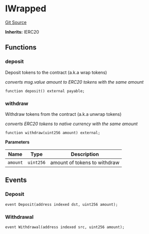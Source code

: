 # IWrapped
[Git Source](https://github.com/ambrosus/token-bridge/blob/f7df5b81ee6a756200c1bfb81fcd6b81d13f850e/contracts/interface/IWrapped.sol)

**Inherits:**
IERC20


## Functions
### deposit

Deposit tokens to the contract (a.k.a wrap tokens)

*converts msg.value amount to ERC20 tokens with the same amount*


```solidity
function deposit() external payable;
```

### withdraw

Withdraw tokens from the contract (a.k.a unwrap tokens)

*converts ERC20 tokens to native currency with the same amount*


```solidity
function withdraw(uint256 amount) external;
```
**Parameters**

|Name|Type|Description|
|----|----|-----------|
|`amount`|`uint256`|amount of tokens to withdraw|


## Events
### Deposit

```solidity
event Deposit(address indexed dst, uint256 amount);
```

### Withdrawal

```solidity
event Withdrawal(address indexed src, uint256 amount);
```

